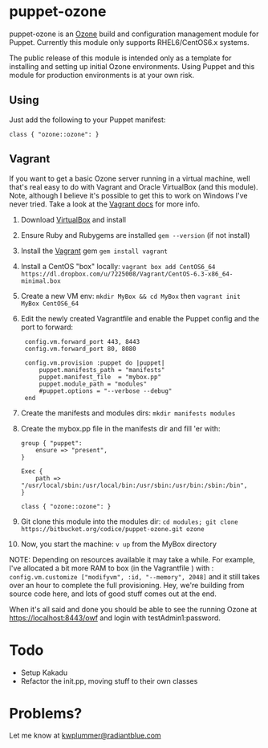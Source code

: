 # puppet-ozone #

puppet-ozone is an [Ozone](https://www.owfgoss.org) build and configuration management module for Puppet.  Currently this module only supports RHEL6/CentOS6.x systems.

The public release of this module is intended only as a template for installing and setting up initial Ozone environments.  Using Puppet and this module for production environments is at your own risk.

## Using ##

Just add the following to your Puppet manifest:

	class { "ozone::ozone": }

## Vagrant

If you want to get a basic Ozone server running in a virtual machine, well that's real easy to do with Vagrant and Oracle VirtualBox (and this module).  Note, although I believe it's possible to get this to work on Windows I've never tried.  Take a look at the [Vagrant docs](http://docs.vagrantup.com/v1/docs/getting-started/index.html) for more info.

1. Download [VirtualBox](https://www.virtualbox.org/) and install
2. Ensure Ruby and Rubygems are installed `gem --version` (if not install)
3. Install the [Vagrant](http://www.vagrantup.com) gem `gem install vagrant`
4. Install a CentOS "box" locally: `vagrant box add CentOS6_64 https://dl.dropbox.com/u/7225008/Vagrant/CentOS-6.3-x86_64-minimal.box`
5. Create a new VM env: `mkdir MyBox && cd MyBox` then `vagrant init MyBox CentOS6_64`
6. Edit the newly created Vagrantfile and enable the Puppet config and the port to forward:

		config.vm.forward_port 443, 8443
		config.vm.forward_port 80, 8080
    
		config.vm.provision :puppet do |puppet|
    		puppet.manifests_path = "manifests"
    		puppet.manifest_file  = "mybox.pp"
    		puppet.module_path = "modules"
    		#puppet.options = "--verbose --debug"
  		end
 7. Create the manifests and modules dirs: `mkdir manifests modules`
 8. Create the mybox.pp file in the manifests dir and fill 'er with:
 
		group { "puppet":
  			ensure => "present",
		}

		Exec {
  			path => "/usr/local/sbin:/usr/local/bin:/usr/sbin:/usr/bin:/sbin:/bin",
		}

		class { "ozone::ozone": }
		
9. Git clone this module into the modules dir: `cd modules; git clone https://bitbucket.org/codice/puppet-ozone.git ozone`
10. Now, you start the machine: `v up` from the MyBox directory

NOTE: Depending on resources available it may take a while.  For example, I've allocated a bit more RAM to box (in the Vagrantfile ) with : `config.vm.customize ["modifyvm", :id, "--memory", 2048]` and it still takes over an hour to complete the full provisioning.  Hey, we're building from source code here, and lots of good stuff comes out at the end.


When it's all said and done you should be able to see the running Ozone at [https://localhost:8443/owf](https://localhost:8443/owf) and login with testAdmin1:password.

# Todo

* Setup Kakadu
* Refactor the init.pp, moving stuff to their own classes

# Problems?

Let me know at <kwplummer@radiantblue.com>
